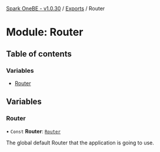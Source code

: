 [Spark OneBE - v1.0.30](../README.md) / [Exports](../modules.md) / Router

# Module: Router

## Table of contents

### Variables

- [Router](Router.md#router)

## Variables

### Router

• `Const` **Router**: [`Router`](../classes/Router_Router.Router.md)

The global default Router that the application is going to use.
